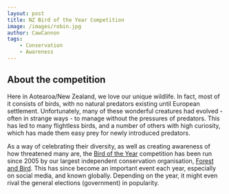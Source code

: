 ```yaml
---
layout: post
title: NZ Bird of the Year Competition
image: /images/robin.jpg
author: CawCannon
tags:
    - Conservation
    - Awareness
---
```

## About the competition
Here in Aotearoa/New Zealand, we love our unique wildlife. In fact, most of it consists of birds, with no natural predators existing until European settlement. Unfortunately, many of these wonderful creatures had evolved - often in strange ways - to manage without the pressures of predators. This has led to many flightless birds, and a number of others with high curiosity, which has made them easy prey for newly introduced predators.

As a way of celebrating their diversity, as well as creating awareness of how threatened many are, the [Bird of the Year](https://www.birdoftheyear.org.nz/) competition has been run since 2005 by our largest independent conservation organisation, [Forest and Bird](https://www.forestandbird.org.nz/). This has since become an important event each year, especially on social media, and known globally. Depending on the year, it might even rival the general elections (government) in popularity.
